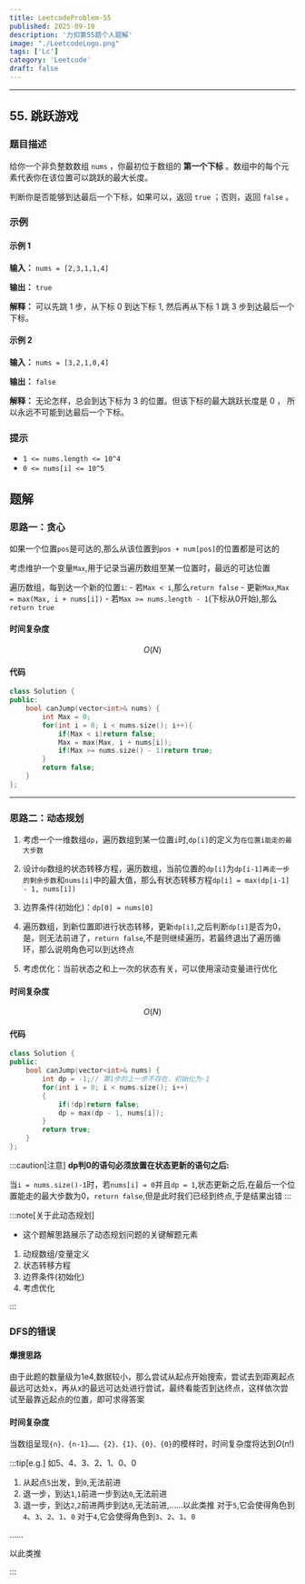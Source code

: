 ```yaml
---
title: LeetcodeProblem-55
published: 2025-09-10
description: '力扣第55题个人题解'
image: "./LeetcodeLogo.png"
tags: ['Lc']
category: 'Leetcode'
draft: false 
---
```


---

## 55. 跳跃游戏

### 题目描述

给你一个非负整数数组 `nums` ，你最初位于数组的 **第一个下标** 。数组中的每个元素代表你在该位置可以跳跃的最大长度。

判断你是否能够到达最后一个下标，如果可以，返回 `true` ；否则，返回 `false` 。

### 示例

#### 示例 1

**输入：** `nums = [2,3,1,1,4]`

**输出：** `true`

**解释：** 可以先跳 1 步，从下标 0 到达下标 1, 然后再从下标 1 跳 3 步到达最后一个下标。

#### 示例 2

**输入：** `nums = [3,2,1,0,4]`

**输出：** `false`

**解释：** 无论怎样，总会到达下标为 3 的位置。但该下标的最大跳跃长度是 0 ， 所以永远不可能到达最后一个下标。

### 提示

- `1 <= nums.length <= 10^4`
- `0 <= nums[i] <= 10^5`

## 题解

### 思路一：贪心

如果一个位置`pos`是可达的,那么从该位置到`pos + num[pos]`的位置都是可达的

考虑维护一个变量`Max`,用于记录当遍历数组至某一位置时，最远的可达位置

遍历数组，每到达一个新的位置`i`:
    - 若`Max < i`,那么`return false`
    - 更新`Max`,`Max = max(Max, i + nums[i])`
    - 若`Max >= nums.length - 1`(下标从0开始),那么`return true`

#### 时间复杂度

$$O(N)$$

#### 代码

```cpp
class Solution {
public:
    bool canJump(vector<int>& nums) {
        int Max = 0;
        for(int i = 0; i < nums.size(); i++){
            if(Max < i)return false;
            Max = max(Max, i + nums[i]);
            if(Max >= nums.size() - 1)return true;
        }
        return false;
    }
};
```

---

### 思路二：动态规划

1. 考虑一个一维数组`dp`，遍历数组到某一位置`i`时,`dp[i]`的定义为`在位置i能走的最大步数`

2. 设计`dp`数组的状态转移方程，遍历数组，当前位置的`dp[i]`为`dp[i-1]再走一步的剩余步数`和`nums[i]`中的最大值，那么有状态转移方程`dp[i] = max(dp[i-1] - 1, nums[i])`

3. 边界条件(初始化)：`dp[0] = nums[0]`

4. 遍历数组，到新位置即进行状态转移，更新`dp[i]`,之后判断`dp[i]`是否为0，是，则无法前进了，`return false`,不是则继续遍历，若最终退出了遍历循环，那么说明角色可以到达终点

5. 考虑优化：当前状态之和上一次的状态有关，可以使用滚动变量进行优化

#### 时间复杂度

$$O(N)$$

#### 代码

```cpp
class Solution {
public:
    bool canJump(vector<int>& nums) {
        int dp = -1;// 第1步的上一步不存在，初始化为-1
        for(int i = 0; i < nums.size(); i++)
        {
            if(!dp)return false;
            dp = max(dp - 1, nums[i]); 
        }
        return true;
    }
};
```

:::caution[注意]
**dp判0的语句必须放置在状态更新的语句之后:**

当`i = nums.size()-1`时，若`nums[i] = 0`并且`dp = 1`,状态更新之后,在最后一个位置能走的最大步数为0，`return false`,但是此时我们已经到终点,于是结果出错
:::

:::note[关于此动态规划]
- 这个题解思路展示了动态规划问题的关键解题元素

1. 动规数组/变量定义
2. 状态转移方程
3. 边界条件(初始化)
4. 考虑优化

:::

### DFS的错误

#### 爆搜思路

由于此题的数量级为1e4,数据较小，那么尝试从起点开始搜索，尝试去到距离起点最远可达处x，再从x的最远可达处进行尝试，最终看能否到达终点，这样依次尝试至最靠近起点的位置，即可求得答案

#### 时间复杂度

当数组呈现`{n}、{n-1}……、{2}、{1}、{0}、{0}`的模样时，时间复杂度将达到$O(n!)$

:::tip[e.g.]
如5、4、3、2、1、0、0

1. 从起点`5`出发，到`0`,无法前进
2. 退一步，到达`1`,`1`前进一步到达`0`,无法前进
3. 退一步，到达`2`,`2`前进两步到达`0`,无法前进,……以此类推
对于`5`,它会使得角色到`4`、`3`、`2`、`1`、`0`
对于`4`,它会使得角色到`3`、`2`、`1`、`0`

……

以此类推

:::
